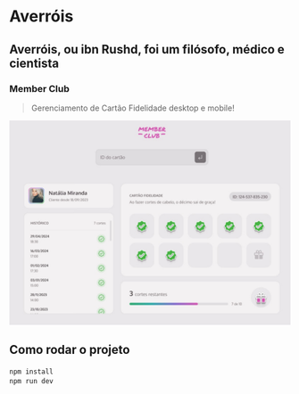 # Averróis
## Averróis, ou ibn Rushd, foi um filósofo, médico e cientista 
### Member Club
> Gerenciamento de Cartão Fidelidade desktop e mobile!

![Member Club | Cartão de Fidelidade](./image/capa.jpg)

## Como rodar o projeto
```bash
npm install
npm run dev
```
